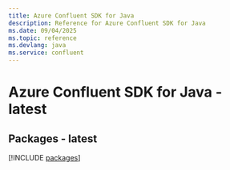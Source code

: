 ```yaml
---
title: Azure Confluent SDK for Java
description: Reference for Azure Confluent SDK for Java
ms.date: 09/04/2025
ms.topic: reference
ms.devlang: java
ms.service: confluent
---
```

# Azure Confluent SDK for Java - latest
## Packages - latest
[!INCLUDE [packages](confluent-index.md)]